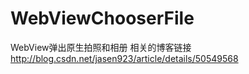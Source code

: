 # WebViewChooserFile
WebView弹出原生拍照和相册
相关的博客链接
http://blog.csdn.net/jasen923/article/details/50549568
